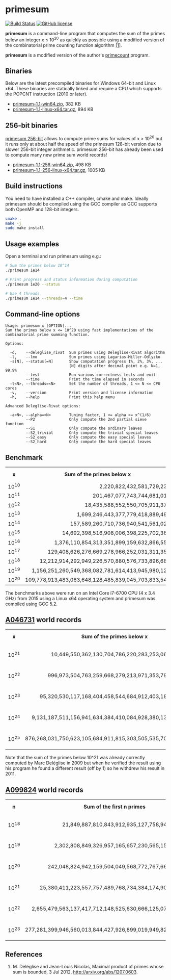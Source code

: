 primesum
========
[![Build Status](https://travis-ci.org/kimwalisch/primesum.svg)](https://travis-ci.org/kimwalisch/primesum)
[![GitHub license](https://img.shields.io/badge/license-BSD%202-blue.svg)](https://github.com/kimwalisch/primesum/blob/master/COPYING)

**primesum** is a command-line program that computes the sum of the
primes below an integer x&nbsp;≤&nbsp;10<sup>20</sup> as quickly as
possible using a modified version of the combinatorial prime counting
function algorithm <a href="#references">[1]</a>.

**primesum** is a modified version of the author's
[primecount](https://github.com/kimwalisch/primecount) program.

Binaries
--------
Below are the latest precompiled binaries for Windows 64-bit and Linux x64.
These binaries are statically linked and require a CPU which supports the
POPCNT instruction (2010 or later).

* [primesum-1.1-win64.zip](https://github.com/kimwalisch/primesum/releases/download/v1.1/primesum-1.1-win64.zip), 382 KB
* [primesum-1.1-linux-x64.tar.gz](https://github.com/kimwalisch/primesum/releases/download/v1.1/primesum-1.1-linux-x64.tar.gz), 894 KB

256-bit binaries
----------------
[primesum 256-bit](https://github.com/kimwalisch/primesum/tree/256-bit)
allows to compute prime sums for values of x&nbsp;>&nbsp;10<sup>20</sup>
but it runs only at about half the speed of the primesum 128-bit
version due to slower 256-bit integer arithmetic. primesum 256-bit has
already been used to compute many new prime sum world records!

* [primesum-1.1-256-win64.zip](https://github.com/kimwalisch/primesum/releases/download/v1.1-256-bit/primesum-1.1-256-win64.zip), 498 KB
* [primesum-1.1-256-linux-x64.tar.gz](https://github.com/kimwalisch/primesum/releases/download/v1.1-256-bit/primesum-1.1-256-linux-x64.tar.gz), 1005 KB

Build instructions
------------------
You need to have installed a C++ compiler, cmake and make. Ideally
primesum should be compiled using the GCC compiler as GCC supports both
OpenMP and 128-bit integers.

```sh
cmake .
make -j
sudo make install
```

Usage examples
--------------
Open a terminal and run primesum using e.g.:
```sh
# Sum the primes below 10^14
./primesum 1e14

# Print progress and status information during computation
./primesum 1e20 --status

# Use 4 threads
./primesum 1e14 --threads=4 --time
```

Command-line options
--------------------
```
Usage: primesum x [OPTION]...
Sum the primes below x <= 10^20 using fast implementations of the
combinatorial prime summing function.

Options:

  -d,    --deleglise_rivat  Sum primes using Deleglise-Rivat algorithm
  -l,    --lmo              Sum primes using Lagarias-Miller-Odlyzko
  -s[N], --status[=N]       Show computation progress 1%, 2%, 3%, ...
                            [N] digits after decimal point e.g. N=1, 99.9%
         --test             Run various correctness tests and exit
         --time             Print the time elapsed in seconds
  -t<N>, --threads=<N>      Set the number of threads, 1 <= N <= CPU cores
  -v,    --version          Print version and license information
  -h,    --help             Print this help menu

Advanced Deleglise-Rivat options:

  -a<N>, --alpha=<N>        Tuning factor, 1 <= alpha <= x^(1/6)
         --P2               Only compute the 2nd partial sieve function
         --S1               Only compute the ordinary leaves
         --S2_trivial       Only compute the trivial special leaves
         --S2_easy          Only compute the easy special leaves
         --S2_hard          Only compute the hard special leaves
```

Benchmark
---------
<table>
  <tr align="center">
    <td><b>x</b></td>
    <td><b>Sum of the primes below x</b></td>
    <td><b>Time elapsed</b></td>
  </tr>
  <tr align="right">
    <td>10<sup>10</sup></td>
    <td>2,220,822,432,581,729,238</td>
    <td>0.02s</td>
  </tr>
  <tr align="right">
    <td>10<sup>11</sup></td>
    <td>201,467,077,743,744,681,014</td>
    <td>0.03s</td>
  </tr>
  <tr align="right">
    <td>10<sup>12</sup></td>
    <td>18,435,588,552,550,705,911,377</td>
    <td>0.04s</td>
  </tr>
  <tr align="right">
    <td>10<sup>13</sup></td>
    <td>1,699,246,443,377,779,418,889,494</td>
    <td>0.13s</td>
  </tr>
  <tr align="right">
    <td>10<sup>14</sup></td>
    <td>157,589,260,710,736,940,541,561,021</td>
    <td>0.44s</td>
  </tr>
  <tr align="right">
    <td>10<sup>15</sup></td>
    <td>14,692,398,516,908,006,398,225,702,366</td>
    <td>1.36s</td>
  </tr>
  <tr align="right">
    <td>10<sup>16</sup></td>
    <td>1,376,110,854,313,351,899,159,632,866,552</td>
    <td>5.03s</td>
  </tr>
  <tr align="right">
    <td>10<sup>17</sup></td>
    <td>129,408,626,276,669,278,966,252,031,311,350</td>
    <td>24.05s</td>
  </tr>
  <tr align="right">
    <td>10<sup>18</sup></td>
    <td>12,212,914,292,949,226,570,880,576,733,896,687</td>
    <td>110.96s</td>
  </tr>
  <tr align="right">
    <td>10<sup>19</sup></td>
    <td>1,156,251,260,549,368,082,781,614,413,945,980,126</td>
    <td>438.50s</td>
  </tr>
  <tr align="right">
    <td>10<sup>20</sup></td>
    <td>109,778,913,483,063,648,128,485,839,045,703,833,541</td>
    <td>1909.077s</td>
  </tr>
</table>

The benchmarks above were run on an Intel Core i7-6700 CPU (4 x 3.4 GHz) from
2015 using a Linux x64 operating system and primesum was compiled using
GCC 5.2.

[A046731](https://oeis.org/A046731) world records
-------------------------------------------------

<table>
  <tr align="center">
    <td><b>x</b></td>
    <td><b>Sum of the primes below x</b></td>
    <td><b>Date</b></td>
    <td><b>Computed by</b></td>
  </tr>
  <tr align="right">
    <td>10<sup>21</sup></td>
    <td>10,449,550,362,130,704,786,220,283,253,063,405,651,965</td>
    <td>June 6, 2016</td>
    <td>Kim Walisch</td>
  </tr>
  <tr align="right">
    <td>10<sup>22</sup></td>
    <td>996,973,504,763,259,668,279,213,971,353,794,878,368,213</td>
    <td>June 6, 2016</td>
    <td>Kim Walisch</td>
  </tr>
  <tr align="right">
    <td>10<sup>23</sup></td>
    <td>95,320,530,117,168,404,458,544,684,912,403,185,555,509,650</td>
    <td>June 11, 2016</td>
    <td>Kim Walisch</td>
  </tr>
  <tr align="right">
    <td>10<sup>24</sup></td>
    <td>9,131,187,511,156,941,634,384,410,084,928,380,134,453,142,199</td>
    <td>June 17, 2016</td>
    <td>David Baugh</td>
  </tr>
  <tr align="right">
    <td>10<sup>25</sup></td>
    <td>876,268,031,750,623,105,684,911,815,303,505,535,704,119,354,853</td>
    <td>Oct. 16, 2016</td>
    <td>David Baugh</td>
  </tr>
</table>

Note that the sum of the primes below 10^21 was already correctly
computed by Marc Deléglise in 2009 but when he verified the result
using his program he found a different result (off by 1) so he
withdrew his result in 2011.

[A099824](https://oeis.org/A099824) world records
-------------------------------------------------

<table>
  <tr align="center">
    <td><b>n</b></td>
    <td><b>Sum of the first n primes</b></td>
    <td><b>Date</b></td>
    <td><b>Computed by</b></td>
  </tr>
  <tr align="right">
    <td>10<sup>18</sup></td>
    <td>21,849,887,810,843,912,935,127,758,942,358,047,227</td>
    <td>June 5, 2016</td>
    <td>Kim Walisch</td>
  </tr>
  <tr align="right">
    <td>10<sup>19</sup></td>
    <td>2,302,808,849,326,957,165,657,230,565,155,878,163,277</td>
    <td>June 5, 2016</td>
    <td>Kim Walisch</td>
  </tr>
  <tr align="right">
    <td>10<sup>20</sup></td>
    <td>242,048,824,942,159,504,049,568,772,767,666,927,073,373</td>
    <td>June 5, 2016</td>
    <td>Kim Walisch</td>
  </tr>
  <tr align="right">
    <td>10<sup>21</sup></td>
    <td>25,380,411,223,557,757,489,768,734,384,174,904,646,137,001</td>
    <td>June 11, 2016</td>
    <td>Kim Walisch</td>
  </tr>
  <tr align="right">
    <td>10<sup>22</sup></td>
    <td>2,655,479,563,137,417,712,148,525,630,666,125,075,397,977,159</td>
    <td>June 22, 2016</td>
    <td>David Baugh</td>
  </tr>
  <tr align="right">
    <td>10<sup>23</sup></td>
    <td>277,281,399,946,560,013,844,427,926,899,019,949,823,102,890,613</td>
    <td>Sep. 26, 2016</td>
    <td>David Baugh</td>
  </tr>
</table>

References
----------
1. M. Deléglise and Jean-Louis Nicolas, Maximal product of primes whose sum is bounded, 3 Jul 2012, http://arxiv.org/abs/1207.0603.
